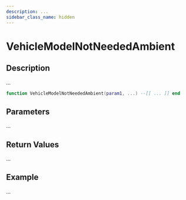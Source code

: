```yaml
---
description: ...
sidebar_class_name: hidden
---
```


# VehicleModelNotNeededAmbient

## Description

...

```lua
function VehicleModelNotNeededAmbient(param1, ...) --[[ ... ]] end
```

## Parameters

...

## Return Values

...

## Example

...

